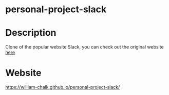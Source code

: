 # personal-project-slack

# Description
Clone of the popular website Slack, you can check out the original website [here](https://slack.com/trials?remote_promo=f4d95f0b&utm_medium=ppc&utm_source=google&utm_campaign=ppc_google_amer_en_brand_selfserve_discount&utm_term=Slack_Exact_._slack_._e_._c&utm_content=611662283461&gclid=CjwKCAjwwL6aBhBlEiwADycBILfDsR_1nZ-WDqE_y3niKbWOwRUtNghGWtfASJrweOMvP70NmOuuiRoCXlgQAvD_BwE&gclsrc=aw.ds) 

# Website
https://william-chalk.github.io/personal-project-slack/
